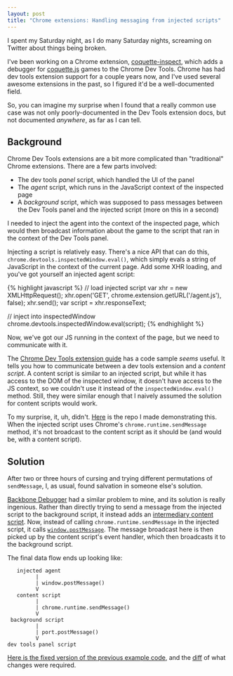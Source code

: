```yaml
---
layout: post
title: "Chrome extensions: Handling messaging from injected scripts"
---
```


I spent my Saturday night, as I do many Saturday nights, screaming on Twitter about things being broken.

I've been working on a Chrome extension, [coquette-inspect](https://github.com/thomasboyt/coquette-inspect), which adds a debugger for [coquette.js](http://coquette.maryrosecook.com/) games to the Chrome Dev Tools. Chrome has had dev tools extension support for a couple years now, and I've used several awesome extensions in the past, so I figured it'd be a well-documented field.

So, you can imagine my surprise when I found that a really common use case was not only poorly-documented in the Dev Tools extension docs, but not documented *anywhere*, as far as I can tell.

## Background

Chrome Dev Tools extensions are a bit more complicated than "traditional" Chrome extensions. There are a few parts involved:

* The dev tools *panel* script, which handled the UI of the panel
* The *agent* script, which runs in the JavaScript context of the inspected page
* A *background* script, which was supposed to pass messages between the Dev Tools panel and the injected script (more on this in a second)

I needed to inject the agent into the context of the inspected page, which would then broadcast information about the game to the script that ran in the context of the Dev Tools panel.

Injecting a script is relatively easy. There's a nice API that can do this, `chrome.devtools.inspectedWindow.eval()`, which simply evals a string of JavaScript in the context of the current page. Add some XHR loading, and you've got yourself an injected agent script:

{% highlight javascript %}
// load injected script
var xhr = new XMLHttpRequest();
xhr.open('GET', chrome.extension.getURL('/agent.js'), false);
xhr.send();
var script = xhr.responseText;

// inject into inspectedWindow
chrome.devtools.inspectedWindow.eval(script);
{% endhighlight %}

Now, we've got our JS running in the context of the page, but we need to communicate with it.

The [Chrome Dev Tools extension guide](https://developer.chrome.com/extensions/devtools#content-script-to-devtools) has a code sample *seems* useful. It tells you how to communicate between a dev tools extension and a *content script*. A content script is similar to an injected script, but while it has access to the DOM of the inspected window, it doesn't have access to the JS context, so we couldn't use it instead of the `inspectedWindow.eval()` method. Still, they were similar enough that I naively assumed the solution for content scripts would work.

To my surprise, it, uh, didn't. [Here](https://github.com/thomasboyt/injectedWindow.eval-communication-sadness) is the repo I made demonstrating this. When the injected script uses Chrome's `chrome.runtime.sendMessage` method, it's not broadcast to the content script as it should be (and would be, with a content script).

## Solution

After two or three hours of cursing and trying different permutations of `sendMessage`, I, as usual, found salvation in someone else's solution.

[Backbone Debugger](https://github.com/Maluen/Backbone-Debugger) had a similar problem to mine, and its solution is really ingenious. Rather than directly trying to send a message from the injected script to the background script, it instead adds an [intermediary content script](https://github.com/Maluen/Backbone-Debugger/blob/fecd5ae9a4944afaf302a1c0ebce880c441a06af/js/contentscript.js). Now, instead of calling `chrome.runtime.sendMessage` in the injected script, it calls [`window.postMessage`](https://developer.mozilla.org/en-US/docs/Web/API/Window.postMessage). The message broadcast here is then picked up by the content script's event handler, which then broadcasts it to the background script.

The final data flow ends up looking like:

```
   injected agent
         |
         | window.postMessage()
         V
   content script
         |
         | chrome.runtime.sendMessage()
         V
 background script
         |
         | port.postMessage()
         V
dev tools panel script
```

[Here is the fixed version of the previous example code](https://github.com/thomasboyt/injectedWindow.eval-communication-sadness/tree/workaround), and the [diff](https://github.com/thomasboyt/injectedWindow.eval-communication-sadness/commit/55937ca04aed740ef0294c1113109b2e9e5724c7) of what changes were required.
